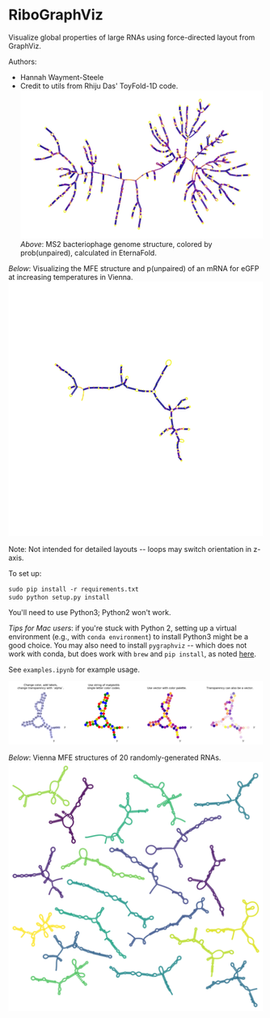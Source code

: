 # RiboGraphViz

Visualize global properties of large RNAs using force-directed layout from GraphViz.

Authors:
* Hannah Wayment-Steele
* Credit to utils from Rhiju Das' ToyFold-1D code.
![](images/MS2_example.png)
*Above*: MS2 bacteriophage genome structure, colored by prob(unpaired), calculated in EternaFold.

*Below*: Visualizing the MFE structure and p(unpaired) of an mRNA for eGFP at increasing temperatures in Vienna.
![](images/melting_eGFP_mRNA.gif)

Note: Not intended for detailed layouts -- loops may switch orientation in z-axis.

To set up:
```
sudo pip install -r requirements.txt
sudo python setup.py install
```

You'll need to use Python3; Python2 won't work. 

*Tips for Mac users*: if you're stuck with Python 2, setting up a virtual environment (e.g., with `conda environment`) to install Python3 might be a good choice. You may also need to install `pygraphviz` -- which does not work with conda, but does work with `brew` and `pip install`, as noted [here](https://pygraphviz.github.io/documentation/stable/install.html). 

See `examples.ipynb` for example usage.

![](images/RGV_example_colorings.png)

*Below*: Vienna MFE structures of 20 randomly-generated RNAs.
![](images/multiple_struct_example.png)
